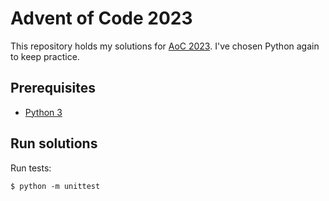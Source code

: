 # Advent of Code 2023

This repository holds my solutions for [AoC 2023](https://adventofcode.com/2023). I've chosen Python again to keep
practice.

## Prerequisites

* [Python 3](https://python.org)

## Run solutions

Run tests:

```
$ python -m unittest
```
